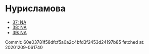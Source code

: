 # Нурисламова
- [37: NA](37.md)
- [38: NA](38.md)
- [39: NA](39.md)

Commit: 60e03781f58dfcf5a0a2c4bfd3f2453d24197b85
 fetched at: 20201209-061740
